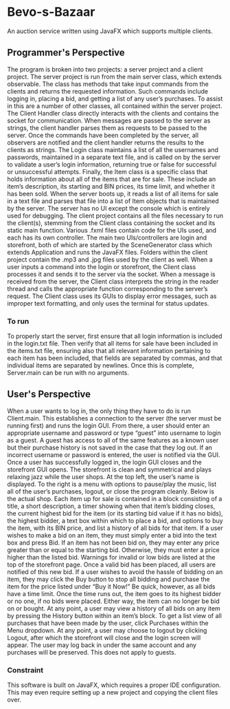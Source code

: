 # Bevo-s-Bazaar
An auction service written using JavaFX which supports multiple clients.

## Programmer's Perspective
The program is broken into two projects: a server project and a client project. The server
project is run from the main server class, which extends observable. The class has methods that
take input commands from the clients and returns the requested information. Such commands
include logging in, placing a bid, and getting a list of any user’s purchases. To assist in this are a
number of other classes, all contained within the server project. The Client Handler class directly
interacts with the clients and contains the socket for communication. When messages are passed
to the server as strings, the client handler parses them as requests to be passed to the server. Once
the commands have been completed by the server, all observers are notified and the client
handler returns the results to the clients as strings. The Login class maintains a list of all the
usernames and passwords, maintained in a separate text file, and is called on by the server to
validate a user’s login information, returning true or false for successful or unsuccessful
attempts. Finally, the Item class is a specific class that holds information about all of the items
that are for sale. These include an item’s description, its starting and BIN prices, its time limit,
and whether it has been sold. When the server boots up, it reads a list of all items for sale in a
text file and parses that file into a list of Item objects that is maintained by the server. The server
has no UI except the console which is entirely used for debugging. The client project contains all
the files necessary to run the client(s), stemming from the Client class containing the socket and
its static main function. Various .fxml files contain code for the UIs used, and each has its own
controller. The main two UIs/controllers are login and storefront, both of which are started by the
SceneGenerator class which extends Application and runs the JavaFX files. Folders within the
client project contain the .mp3 and .jpg files used by the client as well. When a user inputs a
command into the login or storefront, the Client class processes it and sends it to the server via
the socket. When a message is received from the server, the Client class interprets the string in
the reader thread and calls the appropriate function corresponding to the server’s request. The
Client class uses its GUIs to display error messages, such as improper text formatting, and only
uses the terminal for status updates.

### To run
To properly start the server, first ensure that all login information is included in the
login.txt file. Then verify that all items for sale have been included in the items.txt file, ensuring
also that all relevant information pertaining to each item has been included, that fields are
separated by commas, and that individual items are separated by newlines. Once this is complete,
Server.main can be run with no arguments.

## User's Perspective
When a user wants to log in, the only thing they have to do is run Client.main. This
establishes a connection to the server (the server must be running first) and runs the login GUI.
From there, a user should enter an appropriate username and password or type “guest” into
username to login as a guest. A guest has access to all of the same features as a known user but
their purchase history is not saved in the case that they log out. If an incorrect username or
password is entered, the user is notified via the GUI. Once a user has successfully logged in, the
login GUI closes and the storefront GUI opens. The storefront is clean and symmetrical and
plays relaxing jazz while the user shops. At the top left, the user’s name is displayed. To the right
is a menu with options to pause/play the music, list all of the user’s purchases, logout, or close
the program cleanly. Below is the actual shop. Each item up for sale is contained in a block
consisting of a title, a short description, a timer showing when that item’s bidding closes, the
current highest bid for the item (or its starting bid value if it has no bids), the highest bidder, a
text box within which to place a bid, and options to buy the item, with its BIN price, and list a
history of all bids for that item. If a user wishes to make a bid on an item, they must simply enter
a bid into the text box and press Bid. If an item has not been bid on, they may enter any price
greater than or equal to the starting bid. Otherwise, they must enter a price higher than the listed
bid. Warnings for invalid or low bids are listed at the top of the storefront page. Once a valid bid
has been placed, all users are notified of this new bid. If a user wishes to avoid the hassle of
bidding on an item, they may click the Buy button to stop all bidding and purchase the item for
the price listed under “Buy it Now!” Be quick, however, as all bids have a time limit. Once the
time runs out, the item goes to its highest bidder or no one, if no bids were placed. Either way,
the item can no longer be bid on or bought. At any point, a user may view a history of all bids on
any item by pressing the History button within an item’s block. To get a list view of all purchases
that have been made by the user, click Purchases within the Menu dropdown. At any point, a
user may choose to logout by clicking Logout, after which the storefront will close and the login
screen will appear. The user may log back in under the same account and any purchases will be
preserved. This does not apply to guests.

### Constraint
This software is built on JavaFX, which requires a proper IDE configuration. This may even require setting up a new project and copying the client files over.
